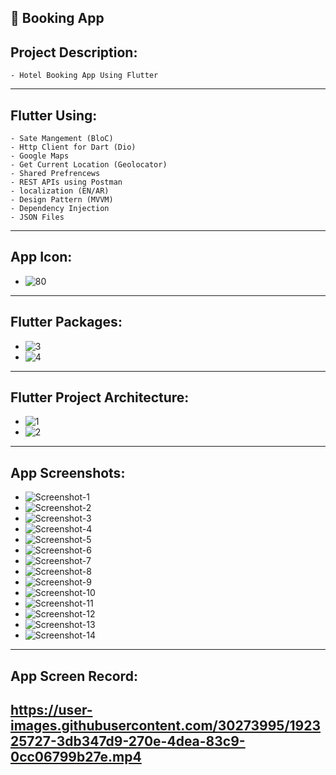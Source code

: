 📱 Booking App 
------------------
Project Description:
-----------------------
    - Hotel Booking App Using Flutter
-----------------------------------------------------------------------------------------------------------------------------
Flutter Using:
---------------
    - Sate Mangement (BloC)
    - Http Client for Dart (Dio)
    - Google Maps
    - Get Current Location (Geolocator)
    - Shared Prefrencews
    - REST APIs using Postman
    - localization (EN/AR)
    - Design Pattern (MVVM)
    - Dependency Injection
    - JSON Files
-----------------------------------------------------------------------------------------------------------------------------
 App Icon:
------------------
   -  ![80](https://user-images.githubusercontent.com/30273995/190913456-49c96cfc-ba3c-4386-a7fd-0752c42f917f.png)
-----------------------------------------------------------------------------------------------------------------------------
Flutter Packages:
-----------------
   -  ![3](https://user-images.githubusercontent.com/30273995/192323192-8efdc602-3552-48fb-b8b8-8ba3352a0ff0.PNG)
   -  ![4](https://user-images.githubusercontent.com/30273995/192319043-0fa31bfc-500f-4aec-82d9-e8e9ceaeffaf.PNG)
-----------------------------------------------------------------------------------------------------------------------------
Flutter Project Architecture:
-----------------------------
   -  ![1](https://user-images.githubusercontent.com/30273995/192319342-c8ab5750-f6c4-4e52-a546-6362d1cd2e72.PNG)
   -  ![2](https://user-images.githubusercontent.com/30273995/192319321-5e52d6f1-8ea0-4e32-b43a-cb2f30b19d34.PNG)
-----------------------------------------------------------------------------------------------------------------------------
App Screenshots:
----------------
  - ![Screenshot-1](https://user-images.githubusercontent.com/30273995/192324044-131126b5-5e63-4c86-95ff-04132ec8e577.jpg)
  - ![Screenshot-2](https://user-images.githubusercontent.com/30273995/192324091-73065484-ebb8-4f27-883f-04a6e6cf30f4.jpg)
  - ![Screenshot-3](https://user-images.githubusercontent.com/30273995/192324116-baa24618-a6ca-4150-9e78-4bfcf40260d3.jpg)
  - ![Screenshot-4](https://user-images.githubusercontent.com/30273995/192324137-928ac752-f3e1-4166-9b9b-eca14d8a8444.jpg)
  - ![Screenshot-5](https://user-images.githubusercontent.com/30273995/192324161-682b34dc-05cc-4b50-8dd2-07d1cdb8e138.jpg)
  - ![Screenshot-6](https://user-images.githubusercontent.com/30273995/192324227-dfe61a8e-09cc-4460-bffc-aaaca76e5081.jpg)
  - ![Screenshot-7](https://user-images.githubusercontent.com/30273995/192323326-02a619b8-016a-439a-bbb5-e5c4f347e342.jpg)
  - ![Screenshot-8](https://user-images.githubusercontent.com/30273995/192323385-6e99e977-9203-47e3-9688-f7506012d8ce.jpg)
  - ![Screenshot-9](https://user-images.githubusercontent.com/30273995/192323594-66b75cb2-3742-4316-8b57-aa6a6f774dac.jpg)
  - ![Screenshot-10](https://user-images.githubusercontent.com/30273995/192323758-2b1303fd-4fb2-4b69-969b-578380ff39f2.jpg)
  - ![Screenshot-11](https://user-images.githubusercontent.com/30273995/192323828-d32ba1a6-ebc2-4168-b98f-28fcbd3b748a.jpg)
  - ![Screenshot-12](https://user-images.githubusercontent.com/30273995/192323930-7fef7085-fb21-4b86-8062-91e1f52e8b82.jpg)
  - ![Screenshot-13](https://user-images.githubusercontent.com/30273995/192323998-630d94d7-f782-43da-a09b-5f1c8a56bfc4.jpg)
  - ![Screenshot-14](https://user-images.githubusercontent.com/30273995/192324027-b260beb8-5b0e-4946-8e02-707c62a99541.jpg)
-----------------------------------------------------------------------------------------------------------------------------
App Screen Record:
------------------
https://user-images.githubusercontent.com/30273995/192325727-3db347d9-270e-4dea-83c9-0cc06799b27e.mp4
-----------------------------------------------------------------------------------------------------------------------------
